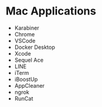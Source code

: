 # Mac Applications
- Karabiner
- Chrome
- VSCode
- Docker Desktop
- Xcode
- Sequel Ace
- LINE
- iTerm
- iBoostUp
- AppCleaner
- ngrok
- RunCat
